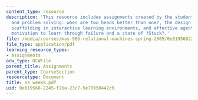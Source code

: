 ```yaml
---
content_type: resource
description: 'This resource includes assignments created by the students on peer interaction
  and problem solving: when are two heads better than one?, the design of guided learner-adaptable
  scaffolding in interactive learning environments, and affective agents: sustaining
  motivation to learn through failure and a state of ?Stuck?.'
file: /media/courses/mas-965-relational-machines-spring-2005/0e8195682245f26a23c75e70950442c9_ss_week8.pdf
file_type: application/pdf
learning_resource_types:
- Assignments
ocw_type: OCWFile
parent_title: Assignments
parent_type: CourseSection
resourcetype: Document
title: ss_week8.pdf
uid: 0e819568-2245-f26a-23c7-5e70950442c9
---
```

